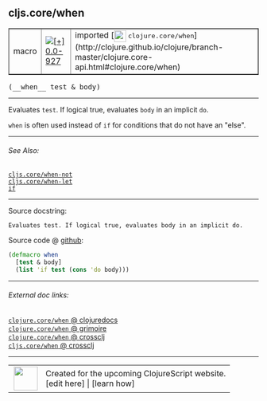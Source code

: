 ## cljs.core/when



 <table border="1">
<tr>
<td>macro</td>
<td><a href="https://github.com/cljsinfo/cljs-api-docs/tree/0.0-927"><img valign="middle" alt="[+] 0.0-927" title="Added in 0.0-927" src="https://img.shields.io/badge/+-0.0--927-lightgrey.svg"></a> </td>
<td>
imported [<img height="24px" valign="middle" src="http://i.imgur.com/1GjPKvB.png"> <samp>clojure.core/when</samp>](http://clojure.github.io/clojure/branch-master/clojure.core-api.html#clojure.core/when)
</td>
</tr>
</table>


 <samp>
(__when__ test & body)<br>
</samp>

---

Evaluates `test`. If logical true, evaluates `body` in an implicit `do`.

`when` is often used instead of `if` for conditions that do not have an "else".



---


###### See Also:

[`cljs.core/when-not`](../cljs.core/when-not.md)<br>
[`cljs.core/when-let`](../cljs.core/when-let.md)<br>
[`if`](../special/if.md)<br>

---


Source docstring:

```
Evaluates test. If logical true, evaluates body in an implicit do.
```


Source code @ [github](https://github.com/clojure/clojure/blob/clojure-1.7.0-beta2/src/clj/clojure/core.clj#L475-L479):

```clj
(defmacro when
  [test & body]
  (list 'if test (cons 'do body)))
```

<!--
Repo - tag - source tree - lines:

 <pre>
clojure @ clojure-1.7.0-beta2
└── src
    └── clj
        └── clojure
            └── <ins>[core.clj:475-479](https://github.com/clojure/clojure/blob/clojure-1.7.0-beta2/src/clj/clojure/core.clj#L475-L479)</ins>
</pre>

-->

---



###### External doc links:

[`clojure.core/when` @ clojuredocs](http://clojuredocs.org/clojure.core/when)<br>
[`clojure.core/when` @ grimoire](http://conj.io/store/v1/org.clojure/clojure/1.7.0-beta3/clj/clojure.core/when/)<br>
[`clojure.core/when` @ crossclj](http://crossclj.info/fun/clojure.core/when.html)<br>
[`cljs.core/when` @ crossclj](http://crossclj.info/fun/cljs.core/when.html)<br>

---

 <table>
<tr><td>
<img valign="middle" align="right" width="48px" src="http://i.imgur.com/Hi20huC.png">
</td><td>
Created for the upcoming ClojureScript website.<br>
[edit here] | [learn how]
</td></tr></table>

[edit here]:https://github.com/cljsinfo/cljs-api-docs/blob/master/cljsdoc/cljs.core/when.cljsdoc
[learn how]:https://github.com/cljsinfo/cljs-api-docs/wiki/cljsdoc-files

<!--

This information was too distracting to show to readers, but I'll leave it
commented here since it is helpful to:

- pretty-print the data used to generate this document
- and show how to retrieve that data



The API data for this symbol:

```clj
{:description "Evaluates `test`. If logical true, evaluates `body` in an implicit `do`.\n\n`when` is often used instead of `if` for conditions that do not have an \"else\".",
 :ns "cljs.core",
 :name "when",
 :signature ["[test & body]"],
 :history [["+" "0.0-927"]],
 :type "macro",
 :related ["cljs.core/when-not" "cljs.core/when-let" "special/if"],
 :full-name-encode "cljs.core/when",
 :source {:code "(defmacro when\n  [test & body]\n  (list 'if test (cons 'do body)))",
          :title "Source code",
          :repo "clojure",
          :tag "clojure-1.7.0-beta2",
          :filename "src/clj/clojure/core.clj",
          :lines [475 479]},
 :full-name "cljs.core/when",
 :clj-symbol "clojure.core/when",
 :docstring "Evaluates test. If logical true, evaluates body in an implicit do."}

```

Retrieve the API data for this symbol:

```clj
;; from Clojure REPL
(require '[clojure.edn :as edn])
(-> (slurp "https://raw.githubusercontent.com/cljsinfo/cljs-api-docs/catalog/cljs-api.edn")
    (edn/read-string)
    (get-in [:symbols "cljs.core/when"]))
```

-->
